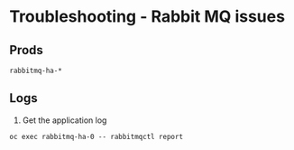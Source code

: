 # Troubleshooting - Rabbit MQ issues
## Prods 

```
rabbitmq-ha-*
```

## Logs

1.  Get the application log
```
oc exec rabbitmq-ha-0 -- rabbitmqctl report
```
